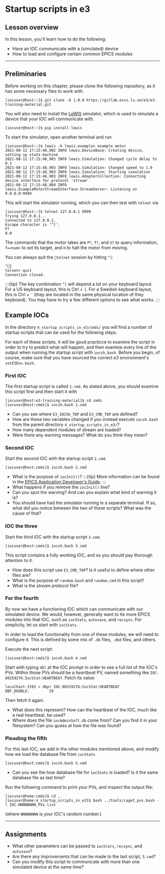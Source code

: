 # Startup scripts in e3

## Lesson overview

In this lesson, you'll learn how to do the following:

* Have an IOC communicate with a (simulated) device
* How to load and configure certain common EPICS modules

---

## Preliminaries

Before working on this chapter, please clone the following repository, as it has some necessary files to work with.
```console
[iocuser@host:~]$ git clone -b 1.0.0 https://gitlab.esss.lu.se/e3/e3-training-material.git
```
You will also need to install the [LeWIS](https://lewis.readthedocs.io/en/latest/index.html) simulator, which is used
to simulate a device that your IOC will communicate with.
```console
[iocuser@host:~]$ pip install lewis
```

To start the simulator, open another terminal and run
```console
[iocuser@host:~]$ lewis -k lewis.examples example_motor
2021-08-12 17:15:48,902 INFO lewis.DeviceBase: Creating device, setting up state machine
2021-08-12 17:15:48,903 INFO lewis.Simulation: Changed cycle delay to 0.1
2021-08-12 17:15:48,903 INFO lewis.Simulation: Changed speed to 1.0
2021-08-12 17:15:48,903 INFO lewis.Simulation: Starting simulation
2021-08-12 17:15:48,903 INFO lewis.AdapterCollection: Connecting device interface for protocol 'stream'
2021-08-12 17:15:48,904 INFO lewis.ExampleMotorStreamInterface.StreamServer: Listening on 0.0.0.0:9999
```
This will start the simulator running, which you can then test with `telnet` via
```console
[iocuser@host:~]$ telnet 127.0.0.1 9999
Trying 127.0.0.1...
Connected to 127.0.0.1.
Escape character is '^]'.
P?
0.0
```
The commands that the motor takes are `P?`, `T?`, and `S?` to query information, `T=<num>` to set its target, and `H` to halt the
motor from moving.

You can always quit the `telnet` session by hitting `^]`:
```console
^]
telnet> quit
Connection closed.
```

:::{tip}
The key combination `^]` will depend a lot on your keyboard layout. For a US keyboard layout, this is Ctrl + `]`. For
a Swedish keyboard layout, this is Ctrl + `¨` (they are located in the same physical location of they keyboard). You
may have to try a few different options to see what works.
:::


## Example IOCs

In the directory `4_startup_scripts_in_e3/cmds/` you will find a number of startup scripts that can be used for the following steps.

For each of these scripts, it will be good practicce to examine the script in order to try to predict what will happen, and then
examine every line of the output when running the startup script with `iocsh.bash`. Before you begin, of course, make sure that
you have sourced the correct e3 environment's `setE3Env.bash`.

### First IOC

The first startup script is called `1.cmd`. As stated above, you should examine this script first and then start it with
```console
[iocuser@host:e3-training-material]$ cd cmds
[iocuser@host:cmds]$ iocsh.bash 1.cmd
```

* Can you see where `E3_IOCSH_TOP` and `E3_CMD_TOP` are defined?
* How are these two variables changed if you instead execute `iocsh.bash` from the parent directory `4_startup_scripts_in_e3/`?
* How many dependent modules of stream are loaded?
* Were there any warning messages? What do you think they mean?

### Second IOC

Start the second IOC with the startup script `2.cmd`.
```console
[iocuser@host:cmds]$ iocsh.bash 2.cmd
```

* What is the purpose of `iocInit()`?
  :::{tip}
  More information can be found in the [EPICS Application Developer's Guide](https://epics.anl.gov/base/R3-16/2-docs/AppDevGuide/IOCInitialization.html#x8-2810007.4).
  :::
* What happens if you remove the `iocInit()` line?
* Can you spot the warning? And can you explain what kind of warning it is?
* You should have had the simulator running in a separate terminal. If so, what did you notice between the two of these
  scripts? What was the cause of that?

### IOC the three

Start the third IOC with the startup script `3.cmd`.
```console
[iocuser@host:cmds]$ iocsh.bash 3.cmd
```
This script contains a fully working IOC, and so you should pay thorough attention to it.

* How does this script use `E3_CMD_TOP`? Is it useful to define where other files are?
* What is the purpose of `random.bash` and `random.cmd` in this script?
* What is the *stream protocol* file? 

### For the fourth

By now we have a functioning IOC which can communicate with our simulated device. We would, however, generally want to
tie more EPICS modules into that IOC, such as `iocStats`, `autosave`, and `recsync`. For simplicity, let us start with
`iocStats`.

In order to load the functionality from one of these modules, we will need to configure it. This is defined by some mix
of `.db` files, `.dbd` files, and others.

Execute the next script:
```console
[iocuser@host:cmds]$ iocsh.bash 4.cmd
```

Start with typing `dbl` at the IOC prompt in order to see a full list of the IOC's PVs. Within those PVs should be a
*heartbeat* PV, named something like `IOC-80159276:IocStat:HEARTBEAT`. Fetch its value:
```console
localhost-1593 > dbpr IOC-80159276:IocStat:HEARTBEAT
DBF_DOUBLE:         29
```
Then fetch it again.

* What does this represent? How can the heartbeat of the IOC, much like a real heartbeat, be used?
* Where does the file `iocAdminSoft.db` come from? Can you find it in your filesystem? Can you guess
  at how the file was found?

### Pleading the fifth

For this last IOC, we add in the other modules mentioned above, and modify how we load the database file from `iocStats`.
```console
[iocuser@host:cmds]$ iocsh.bash 5.cmd
```

* Can you see the how database file for `iocStats` is loaded? Is it the same database file as last time?

Run the following command to print your PVs, and inspect the output file:

```console
[iocuser@home:cmds]$ cd ..
[iocuser@home:4_startup_scripts_in_e3]$ bash ../tools/caget_pvs.bash -l IOC-NNNNNNNN_PVs.list 
```

(where `NNNNNNNN` is your IOC's random number.) 

---

## Assignments

* What other parameters can be passed to `iocStats`, `recsync`, and `autosave`?
* Are there any improvements that can be made to the last script, `5.cmd`?
* Can you modify this script to communicate with more than one simulated device at the same time?

